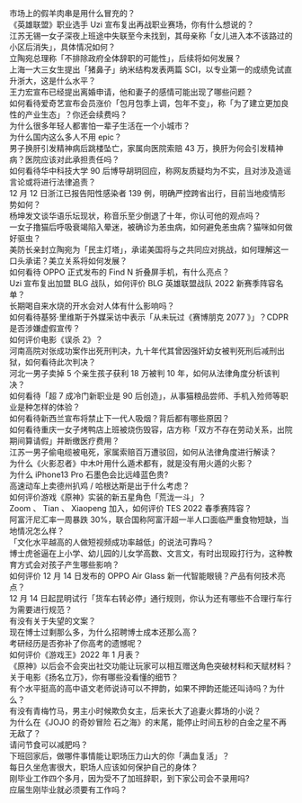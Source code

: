 市场上的假羊肉串是用什么冒充的？  
《英雄联盟》职业选手 Uzi 宣布复出再战职业赛场，你有什么想说的？  
江苏无锡一女子深夜上班途中失联至今未找到，其母亲称「女儿进入本不该路过的小区后消失」，具体情况如何？  
立陶宛总理称「不排除政府全体辞职的可能性」，后续将如何发展？  
上海一大三女生提出「猪鼻子」纳米结构发表两篇 SCI，以专业第一的成绩免试直升浙大，这是什么水平？  
王力宏宣布已经提出离婚申请，他和妻子的感情可能出现了哪些问题？  
如何看待爱奇艺宣布会员涨价「包月包季上调，包年不变」，称「为了建立更加良性的产业生态」？你还会续费吗？  
为什么很多年轻人都害怕一辈子生活在一个小城市？  
为什么国内这么多人不用 epic？  
男子换肝引发精神病后跳楼坠亡，家属向医院索赔 43 万，换肝为何会引发精神病？医院应该对此承担责任吗？  
如何看待华中科技大学 90 后博导胡玥回应，称网友质疑均为不实，且对涉及造谣言论或将进行法律追责？  
12 月 12 日浙江已报告阳性感染者 139 例，明确严控跨省出行，目前当地疫情形势如何？  
杨坤发文谈华语乐坛现状，称音乐至少倒退了十年，你认可他的观点吗？  
一女子撸猫后呼吸衰竭陷入晕迷，被确诊为恙虫病，如何避免恙虫病？猫咪如何做好驱虫？  
美防长亲封立陶宛为「民主灯塔」，承诺美国将与之共同应对挑战，如何理解这一口头承诺？美立关系将如何发展？  
如何看待 OPPO 正式发布的 Find N 折叠屏手机，有什么亮点？  
Uzi 宣布复出加盟 BLG 战队，如何评价 BLG 英雄联盟战队 2022 新赛季阵容名单？  
长期喝自来水烧的开水会对人体有什么影响吗？  
如何看待基努·里维斯于外媒采访中表示「从未玩过《赛博朋克 2077 》」？CDPR 是否涉嫌虚假宣传？  
如何评价电影《误杀 2》？  
河南高院对张成功案作出死刑判决，九十年代其曾因强奸幼女被判死刑后减刑出狱，如何看待此次判决？  
河北一男子卖掉 5 个亲生孩子获利 18 万被判 10 年，如何从法律角度分析该判决？  
如何看待「超 7 成冷门新职业是 90 后创造」，从事猫粮品尝师、手机入殓师等职业是种怎样的体验？  
如何看待新西兰宣布将禁止下一代人吸烟？背后都有哪些原因？  
如何看待重庆一女子烤鸭店上班被烧伤毁容，店方称「双方不存在劳动关系，出院期间算请假」并断缴医疗费用？  
江苏一男子偷电缆被电死，家属索赔百万遭驳回，如何从法律角度进行解读？  
为什么《火影忍者》中木叶用什么遁术都有，就是没有用火遁的火影？  
为什么 iPhone13 Pro 石墨色会比远峰蓝色贵?  
高速动车上卖德州扒鸡 / 哈根达斯是出于什么考虑？  
如何评价游戏《原神》实装的新五星角色「荒泷一斗」？  
Zoom 、 Tian 、 Xiaopeng 加入，如何评价 TES 2022 春季赛阵容？  
阿富汗尼汇率一周暴跌 30%，联合国称阿富汗超一半人口面临严重食物短缺，当地情况怎么样？  
「文化水平越高的人做短视频成功率越低」的说法可靠吗？  
博士虎爸逼在上小学、幼儿园的儿女学高数、文言文，有时出现殴打行为，这种教育方式会对孩子产生哪些影响？  
如何评价 12 月 14 日发布的 OPPO Air Glass 新一代智能眼镜？产品有何技术亮点？  
12 月 14 日起昆明试行「货车右转必停」通行规则，你认为还有哪些不合理行车行为需要进行规范？  
有没有关于失望的文案？  
现在博士过剩那么多，为什么招聘博士成本还那么高？  
考研经历是否弥补了你高考的遗憾呢？  
如何评价《游戏王》2022 年 1 月表？  
《原神》以后会不会突出社交功能让玩家可以相互赠送角色突破材料和天赋材料？  
关于电影《扬名立万》，你有哪些没看懂的细节？  
有个水平挺高的高中语文老师说诗可以不押韵，如果不押韵还能还叫诗吗？为什么？  
有没有青梅竹马，男主小时候欺负女主，后来长大了追妻火葬场的小说？  
为什么在《JOJO 的奇妙冒险 石之海》的末尾，能停止时间五秒的白金之星不再无敌了？  
请问节食可以减肥吗？  
下班回家后，做哪件事情能让职场压力山大的你「满血复活」？  
每日久坐危害很大，职场人应该如何保护自己的身体？  
刚毕业工作四个多月，因为受不了加班辞职，到下家公司会不录用吗?  
应届生刚毕业就必须要有工作吗？  
